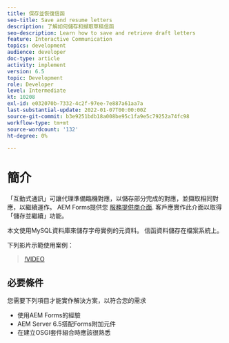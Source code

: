 ```yaml
---
title: 保存並恢復信函
seo-title: Save and resume letters
description: 了解如何儲存和擷取草稿信函
seo-description: Learn how to save and retrieve draft letters
feature: Interactive Communication
topics: development
audience: developer
doc-type: article
activity: implement
version: 6.5
topic: Development
role: Developer
level: Intermediate
kt: 10208
exl-id: e032070b-7332-4c2f-97ee-7e887a61aa7a
last-substantial-update: 2022-01-07T00:00:00Z
source-git-commit: b3e9251bdb18a008be95c1fa9e5c79252a74fc98
workflow-type: tm+mt
source-wordcount: '132'
ht-degree: 0%

---
```


# 簡介

「互動式通訊」可讓代理準備臨機對應，以儲存部分完成的對應，並擷取相同對應，以繼續運作。 AEM Forms提供您 [服務提供商介面](https://developer.adobe.com/experience-manager/reference-materials/6-5/forms/javadocs/com/adobe/fd/ccm/ccr/ccrDocumentInstance/api/services/CCRDocumentInstanceService.html). 客戶應實作此介面以取得「儲存並繼續」功能。

本文使用MySQL資料庫來儲存字母實例的元資料。 信函資料儲存在檔案系統上。

下列影片示範使用案例：

>[!VIDEO](https://video.tv.adobe.com/v/342129?quality=12&learn=on)

## 必要條件

您需要下列項目才能實作解決方案，以符合您的需求

* 使用AEM Forms的經驗
* AEM Server 6.5搭配Forms附加元件
* 在建立OSGI套件組合時應該很熟悉
